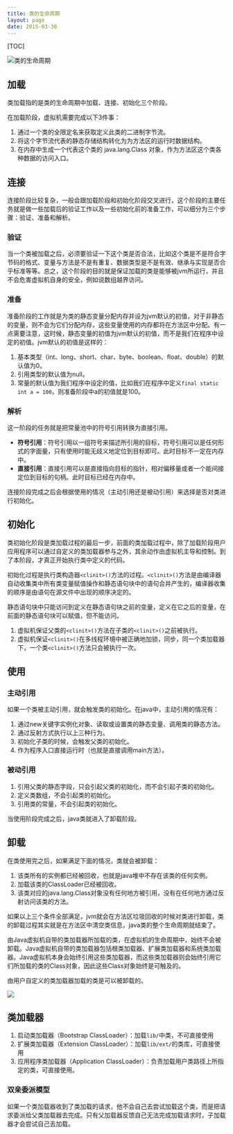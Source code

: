 ```yaml
---
title: 类的生命周期
layout: page
date: 2015-03-30
---
```

[TOC]

![类的生命周期](http://7xjtfr.com1.z0.glb.clouddn.com/1335504117_6784.jpg)

## 加载
类加载指的是类的生命周期中加载、连接、初始化三个阶段。

在加载阶段，虚拟机需要完成以下3件事：

1. 通过一个类的全限定名来获取定义此类的二进制字节流。
2. 将这个字节流代表的静态存储结构转化为为方法区的运行时数据结构。
3. 在内存中生成一个代表这个类的 java.lang.Class 对象，作为方法区这个类各种数据的访问入口。

## 连接

连接阶段比较复杂，一般会跟加载阶段和初始化阶段交叉进行，这个阶段的主要任务就是做一些加载后的验证工作以及一些初始化前的准备工作，可以细分为三个步骤：验证、准备和解析。

### 验证
当一个类被加载之后，必须要验证一下这个类是否合法，比如这个类是不是符合字节码的格式、变量与方法是不是有重复、数据类型是不是有效、继承与实现是否合乎标准等等。总之，这个阶段的目的就是保证加载的类是能够被jvm所运行，并且不会危害虚拟机自身的安全，例如说数组越界访问。

### 准备
准备阶段的工作就是为类的静态变量分配内存并设为jvm默认的初值，对于非静态的变量，则不会为它们分配内存，这些变量使用的内存都将在方法区中分配。有一点需要注意，这时候，静态变量的初值为jvm默认的初值，而不是我们在程序中设定的初值。jvm默认的初值是这样的：

1. 基本类型（int、long、short、char、byte、boolean、float、double）的默认值为0。
2. 引用类型的默认值为null。
3. 常量的默认值为我们程序中设定的值，比如我们在程序中定义`final static int a = 100`，则准备阶段中a的初值就是100。

### 解析
这一阶段的任务就是把常量池中的符号引用转换为直接引用。

- **符号引用**：符号引用以一组符号来描述所引用的目标，符号引用可以是任何形式的字面量，只有使用时能无歧义地定位到目标即可。此时目标不一定在内存中。
- **直接引用**：直接引用可以是直接指向目标的指针，相对偏移量或者一个能间接定位到目标的句柄。此时目标已经在内存中。


连接阶段完成之后会根据使用的情况（主动引用还是被动引用）来选择是否对类进行初始化。

## 初始化
类初始化阶段是类加载过程的最后一步，前面的类加载过程中，除了加载阶段用户应用程序可以通过自定义的类加载器参与之外，其余动作由虚拟机主导和控制。到了本阶段，才真正开始执行类中定义的代码。

初始化过程是执行类构造器`<clinit>()`方法的过程。`<clinit>()`方法是由编译器自动收集类中所有类变量赋值操作和静态语句块中的语句合并产生的，编译器收集的顺序是由语句在源文件中出现的顺序决定的。

静态语句块中只能访问到定义在静态语句块之前的变量，定义在它之后的变量，在前面的静态语句块可以赋值，但不能访问。

1. 虚拟机保证父类的`<clinit>()`方法在子类的`<clinit>()`之前被执行。
2. 虚拟机保证`<clinit>()`在多线程环境中被正确地加锁，同步，同一个类加载器下，一个类`<clinit>()`方法只会被执行一次。


## 使用

### 主动引用
如果一个类被主动引用，就会触发类的初始化。在java中，主动引用的情况有：

1. 通过new关键字实例化对象、读取或设置类的静态变量、调用类的静态方法。
2. 通过反射方式执行以上三种行为。
3. 初始化子类的时候，会触发父类的初始化。
4. 作为程序入口直接运行时（也就是直接调用main方法）。

### 被动引用

1. 引用父类的静态字段，只会引起父类的初始化，而不会引起子类的初始化。
2. 定义类数组，不会引起类的初始化。
3. 引用类的常量，不会引起类的初始化。

当使用阶段完成之后，java类就进入了卸载阶段。

## 卸载
在类使用完之后，如果满足下面的情况，类就会被卸载：

1. 该类所有的实例都已经被回收，也就是java堆中不存在该类的任何实例。
2. 加载该类的ClassLoader已经被回收。
3. 该类对应的java.lang.Class对象没有任何地方被引用，没有在任何地方通过反射访问该类的方法。

如果以上三个条件全部满足，jvm就会在方法区垃圾回收的时候对类进行卸载，类的卸载过程其实就是在方法区中清空类信息，java类的整个生命周期就结束了。

由Java虚拟机自带的类加载器所加载的类，在虚拟机的生命周期中，始终不会被卸载。Java虚拟机自带的类加载器包括根类加载器、扩展类加载器和系统类加载器。Java虚拟机本身会始终引用这些类加载器，而这些类加载器则会始终引用它们所加载的类的Class对象，因此这些Class对象始终是可触及的。

由用户自定义的类加载器加载的类是可以被卸载的。

![](http://7xjtfr.com1.z0.glb.clouddn.com/111825528931093.png)

## 类加载器
1. 启动类加载器（Bootstrap ClassLoader）：加载`lib/`中类，不可直接使用
2. 扩展类加载器（Extension ClassLoader）：加载`lib/ext/`的类库，可直接使用
3. 应用程序类加载器（Application ClassLoader）：负责加载用户类路径上所指定的类，可直接使用。

### 双亲委派模型
如果一个类加载器收到了类加载的请求，他不会自己去尝试加载这个类，而是把请求委派给父类加载器去完成。只有父加载器反馈自己无法完成加载请求时，子加载器才会尝试自己去加载。